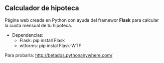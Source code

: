 ## Calculador de hipoteca
Página web creada en Python con ayuda del framewor **Flask** para calcular la cuota mensual de tu hipoteca.

* Dependencias:
  * Flask: pip install Flask
  * wtforms: pip instal Flask-WTF

Para probarla: http://betados.pythonanywhere.com/

